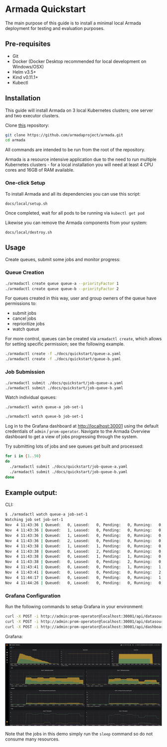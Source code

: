 # Armada Quickstart

The main purpose of this guide is to install a minimal local Armada deployment for testing and evaluation purposes.

## Pre-requisites

- Git
- Docker (Docker Desktop recommended for local development on Windows/OSX)
- Helm v3.5+
- Kind v0.11.1+
- Kubectl

## Installation
This guide will install Armada on 3 local Kubernetes clusters; one server and two executor clusters.

Clone [this](https://github.com/armadaproject/armada) repository:

```bash
git clone https://github.com/armadaproject/armada.git
cd armada
```

All commands are intended to be run from the root of the repository.

Armada is a resource intensive application due to the need to run multiple Kubernetes clusters - for a local installation you will need at least 4 CPU cores and 16GB of RAM available.

### One-click Setup

To install Armada and all its dependencies you can use this script: 

```
docs/local/setup.sh
```

Once completed, wait for all pods to be running via `kubectl get pod`

Likewise you can remove the Armada components from your system: 

```
docs/local/destroy.sh
```

## Usage
Create queues, submit some jobs and monitor progress:

### Queue Creation
```bash
./armadactl create queue queue-a --priorityFactor 1
./armadactl create queue queue-b --priorityFactor 2
```
For queues created in this way, user and group owners of the queue have permissions to:
- submit jobs
- cancel jobs
- reprioritize jobs
- watch queue

For more control, queues can be created via `armadactl create`, which allows for setting specific permission; see the following example.

```bash
./armadactl create -f ./docs/quickstart/queue-a.yaml
./armadactl create -f ./docs/quickstart/queue-b.yaml
```


### Job Submission
```
./armadactl submit ./docs/quickstart/job-queue-a.yaml
./armadactl submit ./docs/quickstart/job-queue-b.yaml
```

Watch individual queues:

```bash
./armadactl watch queue-a job-set-1
```
```bash
./armadactl watch queue-b job-set-1
```

Log in to the Grafana dashboard at [http://localhost:30001](http://localhost:30001) using the default credentials of `admin` / `prom-operator`.
Navigate to the Armada Overview dashboard to get a view of jobs progressing through the system.

Try submitting lots of jobs and see queues get built and processed:

```bash
for i in {1..50}
do
  ./armadactl submit ./docs/quickstart/job-queue-a.yaml
  ./armadactl submit ./docs/quickstart/job-queue-b.yaml
done
```

## Example output:

CLI:

```bash
$ ./armadactl watch queue-a job-set-1
Watching job set job-set-1
Nov  4 11:43:36 | Queued:   0, Leased:   0, Pending:   0, Running:   0, Succeeded:   0, Failed:   0, Cancelled:   0 | event: *api.JobSubmittedEvent, job id: 01drv3mey2mzmayf50631tzp9m
Nov  4 11:43:36 | Queued:   1, Leased:   0, Pending:   0, Running:   0, Succeeded:   0, Failed:   0, Cancelled:   0 | event: *api.JobQueuedEvent, job id: 01drv3mey2mzmayf50631tzp9m
Nov  4 11:43:36 | Queued:   1, Leased:   0, Pending:   0, Running:   0, Succeeded:   0, Failed:   0, Cancelled:   0 | event: *api.JobSubmittedEvent, job id: 01drv3mf7b6fd1rraeq1f554fn
Nov  4 11:43:36 | Queued:   2, Leased:   0, Pending:   0, Running:   0, Succeeded:   0, Failed:   0, Cancelled:   0 | event: *api.JobQueuedEvent, job id: 01drv3mf7b6fd1rraeq1f554fn
Nov  4 11:43:38 | Queued:   1, Leased:   1, Pending:   0, Running:   0, Succeeded:   0, Failed:   0, Cancelled:   0 | event: *api.JobLeasedEvent, job id: 01drv3mey2mzmayf50631tzp9m
Nov  4 11:43:38 | Queued:   0, Leased:   2, Pending:   0, Running:   0, Succeeded:   0, Failed:   0, Cancelled:   0 | event: *api.JobLeasedEvent, job id: 01drv3mf7b6fd1rraeq1f554fn
Nov  4 11:43:38 | Queued:   0, Leased:   1, Pending:   1, Running:   0, Succeeded:   0, Failed:   0, Cancelled:   0 | event: *api.JobPendingEvent, job id: 01drv3mey2mzmayf50631tzp9m
Nov  4 11:43:38 | Queued:   0, Leased:   0, Pending:   2, Running:   0, Succeeded:   0, Failed:   0, Cancelled:   0 | event: *api.JobPendingEvent, job id: 01drv3mf7b6fd1rraeq1f554fn
Nov  4 11:43:41 | Queued:   0, Leased:   0, Pending:   1, Running:   1, Succeeded:   0, Failed:   0, Cancelled:   0 | event: *api.JobRunningEvent, job id: 01drv3mf7b6fd1rraeq1f554fn
Nov  4 11:43:41 | Queued:   0, Leased:   0, Pending:   0, Running:   2, Succeeded:   0, Failed:   0, Cancelled:   0 | event: *api.JobRunningEvent, job id: 01drv3mey2mzmayf50631tzp9m
Nov  4 11:44:17 | Queued:   0, Leased:   0, Pending:   0, Running:   1, Succeeded:   1, Failed:   0, Cancelled:   0 | event: *api.JobSucceededEvent, job id: 01drv3mf7b6fd1rraeq1f554fn
Nov  4 11:44:26 | Queued:   0, Leased:   0, Pending:   0, Running:   0, Succeeded:   2, Failed:   0, Cancelled:   0 | event: *api.JobSucceededEvent, job id: 01drv3mey2mzmayf50631tzp9m
```


### Grafana Configuration

Run the following commands to setup Grafana in your environment:

```bash
curl -X POST -i http://admin:prom-operator@localhost:30001/api/datasources -H "Content-Type: application/json" -d '{"name":"cluster-0","type":"prometheus","url":"http://'$EXECUTOR_0_IP':30001","access":"proxy","basicAuth":false}'
curl -X POST -i http://admin:prom-operator@localhost:30001/api/datasources -H "Content-Type: application/json" -d '{"name":"cluster-1","type":"prometheus","url":"http://'$EXECUTOR_1_IP':30001","access":"proxy","basicAuth":false}'
curl -X POST -i http://admin:prom-operator@localhost:30001/api/dashboards/import --data-binary @./docs/quickstart/grafana-armada-dashboard.json -H "Content-Type: application/json"
```

Grafana:

![Armada Grafana dashboard](./img/grafana-screenshot.png "Armada Grafana dashboard")

Note that the jobs in this demo simply run the `sleep` command so do not consume many resources.
